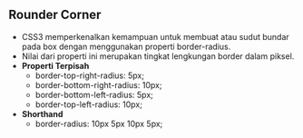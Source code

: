 ## Rounder Corner

- CSS3 memperkenalkan kemampuan untuk membuat atau sudut bundar pada box dengan menggunakan properti border-radius.
- Nilai dari properti ini merupakan tingkat lengkungan border dalam piksel.
- **Properti Terpisah**
  - border-top-right-radius: 5px;
  - border-bottom-right-radius: 10px;
  - border-bottom-left-radius: 5px;
  - border-top-left-radius: 10px;
- **Shorthand**
  - border-radius: 10px 5px 10px 5px;
